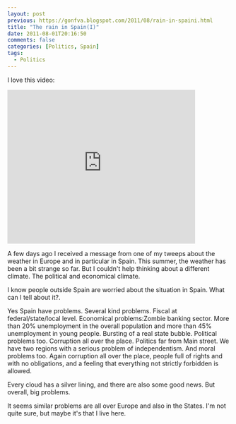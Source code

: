 ```yaml
---
layout: post
previous: https://gonfva.blogspot.com/2011/08/rain-in-spaini.html
title: "The rain in Spain(I)"
date: 2011-08-01T20:16:50
comments: false
categories: [Politics, Spain]
tags:
  - Politics
---
```


I love this video:



<iframe width="425" height="349" src="http://www.youtube.com/embed/uVmU3iANbgk" frameborder="0" allowfullscreen></iframe>


A few days ago I received a message from one of my tweeps about the weather in Europe and in particular in Spain. This summer, the weather has been a bit strange so far. But I couldn't help thinking about a different climate. The political and economical climate.


I know people outside Spain are worried about the situation in Spain. What can I tell about it?.


Yes Spain have problems. Several kind problems. Fiscal at federal/state/local level. Economical problems:Zombie banking sector. More than 20% unemployment in the overall population and more than 45% unemployment in young people. Bursting of a real state bubble. Political problems too. Corruption all over the place. Politics far from Main street. We have two regions with a serious problem of independentism. And moral problems too. Again corruption all over the place, people full of rights and with no obligations, and a feeling that everything not strictly forbidden is allowed.


Every cloud has a silver lining, and there are also some good news. But overall, big problems.


It seems similar problems are all over Europe and also in the States. I'm not quite sure, but maybe it's that I live here.
